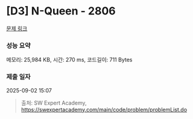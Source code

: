 # [D3] N-Queen - 2806 

[문제 링크](https://swexpertacademy.com/main/code/problem/problemDetail.do?contestProbId=AV7GKs06AU0DFAXB) 

### 성능 요약

메모리: 25,984 KB, 시간: 270 ms, 코드길이: 711 Bytes

### 제출 일자

2025-09-02 15:07



> 출처: SW Expert Academy, https://swexpertacademy.com/main/code/problem/problemList.do